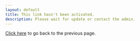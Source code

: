 ```yaml
---
layout: default
title: This link hasn't been activated.
description: Please wait for update or contact the admin.
---
```

<a href="javascript:history.back()">Click here</a> to go back to the previous page.